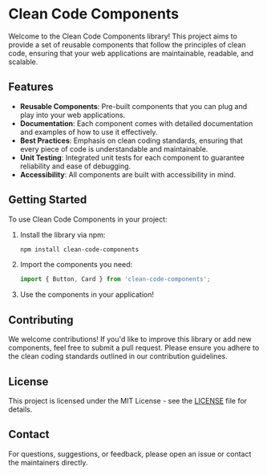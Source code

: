 # Clean Code Components

Welcome to the Clean Code Components library! This project aims to provide a set of reusable components that follow the principles of clean code, ensuring that your web applications are maintainable, readable, and scalable.

## Features
- **Reusable Components**: Pre-built components that you can plug and play into your web applications.
- **Documentation**: Each component comes with detailed documentation and examples of how to use it effectively.
- **Best Practices**: Emphasis on clean coding standards, ensuring that every piece of code is understandable and maintainable.
- **Unit Testing**: Integrated unit tests for each component to guarantee reliability and ease of debugging.
- **Accessibility**: All components are built with accessibility in mind.

## Getting Started

To use Clean Code Components in your project:
1. Install the library via npm:
   ```bash
   npm install clean-code-components
   ```
2. Import the components you need:
   ```javascript
   import { Button, Card } from 'clean-code-components';
   ```
3. Use the components in your application!

## Contributing
We welcome contributions! If you'd like to improve this library or add new components, feel free to submit a pull request. Please ensure you adhere to the clean coding standards outlined in our contribution guidelines.

## License
This project is licensed under the MIT License - see the [LICENSE](LICENSE) file for details.

## Contact
For questions, suggestions, or feedback, please open an issue or contact the maintainers directly.